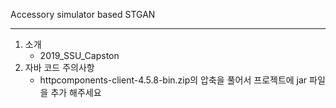 Accessory simulator based STGAN

---

1. 소개
   - 2019_SSU_Capston
2. 자바 코드 주의사항
   -  httpcomponents-client-4.5.8-bin.zip의 압축을 풀어서 프로젝트에 jar 파일을 추가 해주세요
